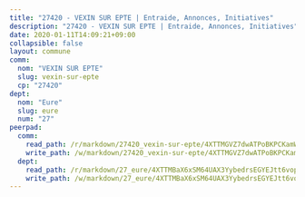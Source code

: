 ```yaml
---
title: "27420 - VEXIN SUR EPTE | Entraide, Annonces, Initiatives"
description: "27420 - VEXIN SUR EPTE | Entraide, Annonces, Initiatives"
date: 2020-01-11T14:09:21+09:00
collapsible: false
layout: commune
comm:
  nom: "VEXIN SUR EPTE"
  slug: vexin-sur-epte
  cp: "27420"
dept:
  nom: "Eure"
  slug: eure
  num: "27"
peerpad:
  comm:
    read_path: /r/markdown/27420_vexin-sur-epte/4XTTMGVZ7dwATPoBKPCKamWfjSF23TvQyzTJL8Vk1zAqfgmR7
    write_path: /w/markdown/27420_vexin-sur-epte/4XTTMGVZ7dwATPoBKPCKamWfjSF23TvQyzTJL8Vk1zAqfgmR7-K3TgUwwKRrqKCFEswWsqCDjyf7vQN6vg3iBdBKqPEKRSSWo1ebRw8NiB5Jp91xH77iiwh8LuJVycwRgSEv7Ci44BzDxdh8TVM8HtQkEGBB5eMf5td6m5niigmEPp55cZjZ7bDiQd
  dept:
    read_path: /r/markdown/27_eure/4XTTMBaX6xSM64UAX3YybedrsEGYEJtt6vopdQsPEFtGijgwg
    write_path: /w/markdown/27_eure/4XTTMBaX6xSM64UAX3YybedrsEGYEJtt6vopdQsPEFtGijgwg-K3TgUmjy61Gu7ZFzjoVmiacXP2Rc4pq6sxVCYUX3mFQZWQw9yCKsEoAMagtuW4jJTYhK96DsWW4cPmZLagvQNZ34BscGcu4btrtJibt18c1mpqofaWe6Q3RartDiuMTjY7NrsH4r
---
```


